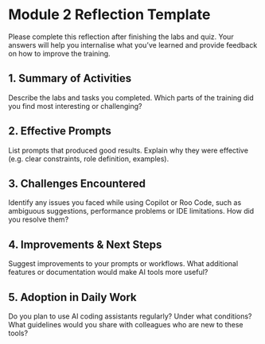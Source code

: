 # Module 2 Reflection Template

Please complete this reflection after finishing the labs and quiz.  Your answers will help you internalise what you’ve learned and provide feedback on how to improve the training.

## 1. Summary of Activities

Describe the labs and tasks you completed.  Which parts of the training did you find most interesting or challenging?

## 2. Effective Prompts

List prompts that produced good results.  Explain why they were effective (e.g. clear constraints, role definition, examples).

## 3. Challenges Encountered

Identify any issues you faced while using Copilot or Roo Code, such as ambiguous suggestions, performance problems or IDE limitations.  How did you resolve them?

## 4. Improvements & Next Steps

Suggest improvements to your prompts or workflows.  What additional features or documentation would make AI tools more useful?

## 5. Adoption in Daily Work

Do you plan to use AI coding assistants regularly?  Under what conditions?  What guidelines would you share with colleagues who are new to these tools?
